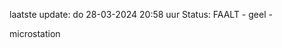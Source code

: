 laatste update: 
do 28-03-2024 20:58   uur 
Status: FAALT - geel - 
<div class="service Y">microstation</div>